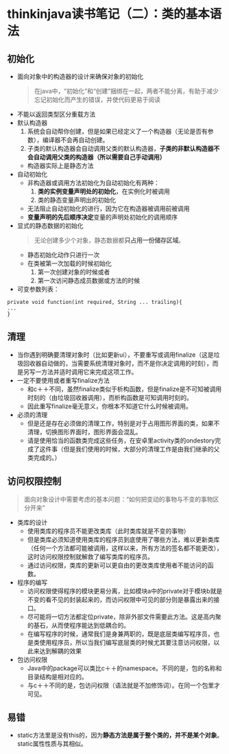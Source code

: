 # thinkinjava读书笔记（二）：类的基本语法

## 初始化


- 面向对象中的构造器的设计来确保对象的初始化
    > 在java中，“初始化”和“创建”捆绑在一起，两者不能分离，有助于减少忘记初始化而产生的错误，并使代码更易于阅读
- 不能以返回类型区分重载方法
- 默认构造器
    1. 系统会自动帮你创建，但是如果已经定义了一个构造器（无论是否有参数），编译器不会再自动创建。
    2. 子类的默认构造器会自动调用父类的默认构造器，**子类的非默认构造器不会自动调用父类的构造器（所以需要自己手动调用）**
	- 构造器实际上是静态方法
- 自动初始化
    - 非构造器或调用方法初始化为自动初始化有两种：
        1. **类的实例变量声明处的初始化**，在实例化时被调用
        2. 类的静态变量声明出的初始化
    - 无法阻止自动初始化的进行，因为它在构造器被调用前被调用
	- **变量声明的先后顺序决定**变量的声明处初始化的调用顺序
- 显式的静态数据的初始化
    > 无论创建多少个对象，静态数据都**只占用一份储存区域**。
    - 静态初始化动作只进行一次
    - 在类被第一次加载的时候初始化
        1. 第一次创建对象的时候或者
        2. 第一次访问静态成员数据或方法的时候
- 可变参数列表：

```
private void function(int required, String ... trailing){
...
}
```


## 清理

- 当你遇到明确要清理对象时（比如更新ui），不要重写或调用finalize（这是垃圾回收器自动做的，当需要系统清理对象时，而不是你决定调用的时刻），而是另写一方法并适时调用它来完成这项工作。
- 一定不要使用或者重写finalize方法
    - 和c＋＋不同，虽然finalize类似于析构函数，但是finalize是不可知被调用时刻的（由垃圾回收器调用），而析构函数是可知调用时刻的。
    - 因此重写finalize毫无意义，你根本不知道它什么时候被调用。
- 必须的清理
    - 但是还是存在必须做的清理工作，特别是对于占用图形界面的类，如果不清理，切换图形界面时，图形界面会混乱。
    - 请是使用恰当的函数类完成这些任务，在安卓里activity类的ondestory完成了这件事（但是我们使用的时候，大部分的清理工作是由我们继承的父类完成的。）

## 访问权限控制
> 面向对象设计中需要考虑的基本问题：“如何把变动的事物与不变的事物区分开来”

- 类库的设计
    - 使用类库的程序员不能更改类库（此时类库就是不变的事物）
    - 但是类库必须知道使用类库的程序员到底使用了哪些方法，难以更新类库（任何一个方法都可能被调用，这样以来，所有方法的签名都不能更改），这时访问权限控制就解救了编写类库的程序员。
    - 通过访问权限，类库的更新可以更自由的更改类库使用者不能访问的函数。
- 程序的编写
    - 访问权限使得程序的模块更易分离，比如模块a中的private对于模块b就是不变的看不见的封装起来的，而访问权限中可见的部分则是暴露出来的接口。
    - 尽可能将一切方法都定位private，除非外部文件需要此方法。这是高内聚的基石，从而使程序能达到低耦合的。
    - 在编写程序的时候，通常我们是身兼两职的，既是底层类编写程序员，也是类使用程序员，所以当我们编写底层类的时候尤其要注意访问权限，以此来达到解耦的效果
- 包访问权限
    - Java中的package可以类比c＋＋的namespace。不同的是，包的名称和目录结构是相对应的。
    - 与c＋＋不同的是，包访问权限（语法就是不加修饰词）。在同一个包里才可见。



易错
----

- static方法里是没有this的，因为**静态方法是属于整个类的，并不是某个对象**。static属性性质与其相似。
